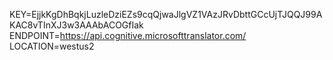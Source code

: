 KEY=EjjkKgDhBqkjLuzleDziEZs9cqQjwaJlgVZ1VAzJRvDbttGCcUjTJQQJ99AKAC8vTInXJ3w3AAAbACOGfIak
ENDPOINT=https://api.cognitive.microsofttranslator.com/
LOCATION=westus2